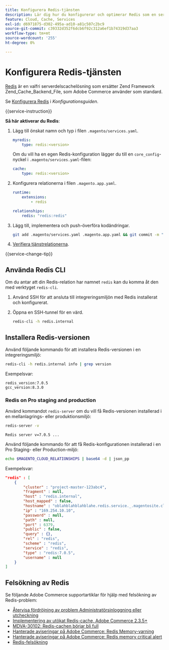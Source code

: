 ```yaml
---
title: Konfigurera Redis-tjänsten
description: Lär dig hur du konfigurerar och optimerar Redis som en serverdelslösning för Adobe Commerce i molninfrastrukturen.
feature: Cloud, Cache, Services
exl-id: d6971875-d302-495a-ad10-a81c507c2bc9
source-git-commit: c39332d352f6dcb6f92c312a6ef1b74319d37aa3
workflow-type: tm+mt
source-wordcount: '255'
ht-degree: 0%

---
```


# Konfigurera Redis-tjänsten

[Redis](https://redis.io) är en valfri serverdelscachelösning som ersätter Zend Framework Zend_Cache_Backend_File, som Adobe Commerce använder som standard.

Se [Konfigurera Redis](https://experienceleague.adobe.com/docs/commerce-operations/configuration-guide/cache/redis/config-redis.html) i _Konfigurationsguiden_.

{{service-instruction}}

**Så här aktiverar du Redis**:

1. Lägg till önskat namn och typ i filen `.magento/services.yaml`.

   ```yaml
   myredis:
       type: redis:<version>
   ```

   Om du vill ha en egen Redis-konfiguration lägger du till en `core_config`-nyckel i `.magento/services.yaml`-filen:

   ```yaml
   cache:
       type: redis:<version>
   ```

1. Konfigurera relationerna i filen `.magento.app.yaml`.

   ```yaml
   runtime:
       extensions:
           - redis
   
   relationships:
       redis: "redis:redis"
   ```

1. Lägg till, implementera och push-överföra kodändringar.

   ```bash
   git add .magento/services.yaml .magento.app.yaml && git commit -m "Enable redis service" && git push origin <branch-name>
   ```

1. [Verifiera tjänstrelationerna](services-yaml.md#service-relationships).

{{service-change-tip}}

## Använda Redis CLI

Om du antar att din Redis-relation har namnet `redis` kan du komma åt den med verktyget `redis-cli`.

1. Använd SSH för att ansluta till integreringsmiljön med Redis installerat och konfigurerat.

1. Öppna en SSH-tunnel för en värd.

   ```bash
   redis-cli -h redis.internal
   ```

## Installera Redis-versionen

Använd följande kommando för att installera Redis-versionen i en integreringsmiljö:

```bash
redis-cli -h redis.internal info | grep version
```

Exempelsvar:

```
redis_version:7.0.5
gcc_version:8.3.0
```

### Redis on Pro staging and production

Använd kommandot `redis-server` om du vill få Redis-versionen installerad i en mellanlagrings- eller produktionsmiljö:

```bash
redis-server -v
```

```
Redis server v=7.0.5 ...
```

Använd följande kommando för att få Redis-konfigurationen installerad i en Pro Staging- eller Production-miljö:

```bash
echo $MAGENTO_CLOUD_RELATIONSHIPS | base64 -d | json_pp
```

Exempelsvar:

```json
"redis" : [
    {
        "cluster" : "project-master-123abc4",
        "fragment" : null,
        "host" : "redis.internal",
        "host_mapped" : false,
        "hostname" : "oblahblahblahblahe.redis.service._.magentosite.cloud",
        "ip" : "169.254.10.10",
        "password" : null,
        "path" : null,
        "port" : 6379,
        "public" : false,
        "query" : {},
        "rel" : "redis",
        "scheme" : "redis",
        "service" : "redis",
        "type" : "redis:7.0.5",
        "username" : null
    }
]
```

## Felsökning av Redis

Se följande Adobe Commerce supportartiklar för hjälp med felsökning av Redis-problem:

- [Återvisa fördröjning av problem Administratörsinloggning eller utcheckning](https://experienceleague.adobe.com/docs/commerce-knowledge-base/kb/troubleshooting/miscellaneous/redis-issue-delay-magento-admin-login-or-checkout.html)
- [Implementering av utökat Redis-cache, Adobe Commerce 2.3.5+](https://experienceleague.adobe.com/docs/commerce-operations/implementation-playbook/best-practices/planning/redis-service-configuration.html)
- [MDVA-30102: Redis-cachen börjar bli full](https://experienceleague.adobe.com/docs/commerce-knowledge-base/kb/support-tools/patches/v1-0-6/mdva-30102-magento-patch-redis-cache-getting-full.html)
- [Hanterade aviseringar på Adobe Commerce: Redis Memory-varning](https://experienceleague.adobe.com/docs/commerce-knowledge-base/kb/support-tools/managed-alerts/managed-alerts-on-magento-commerce-redis-memory-warning-alert.html)
- [Hanterade aviseringar på Adobe Commerce: Redis memory critical alert](https://experienceleague.adobe.com/docs/commerce-knowledge-base/kb/support-tools/managed-alerts/managed-alerts-on-magento-commerce-redis-memory-critical-alert.html)
- [Redis-felsökning](https://experienceleague.adobe.com/docs/commerce-knowledge-base/kb/troubleshooting/miscellaneous/redis-troubleshooter.html)
